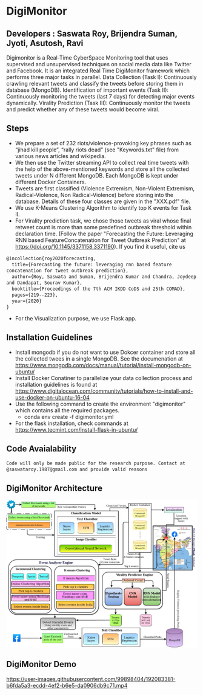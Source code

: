 # DigiMonitor
## Developers : __Saswata Roy, Brijendra Suman, Jyoti, Asutosh, Ravi__
Digimonitor is a Real-Time CyberSpace Monitoring tool that uses supervised and unsupervised techniques on social media data like Twitter and Facebook. It is an integrated Real Time DigiMonitor framework which performs three major tasks in parallel. Data Collection (Task I): Continuously crawling relevant tweets and classify the tweets before storing them in database (MongoDB). Identification of important events (Task II): Continuously monitoring the tweets (last 7 days) for detecting major events dynamically. Virality Prediction (Task III): Continuously monitor the tweets and predict whether any of these tweets would become viral.


## Steps
* We prepare a set of 232 riots/violence-provoking key phrases such as “jihad kill people”, “rally riots dead” (see "Keywords.txt" file) from various news articles and wikipedia.
* We then use the Twitter streaming API to collect real time tweets with the help of the above-mentioned keywords and store all the collected tweets under N different MongoDB. Each MongoDB is kept under different Docker Containers.
* Tweets are first classified (Violence Extremism, Non-Violent Extremism, Radical-Violence, Non Radical-Violence) before storing into the database. Details of these four classes are given in the "XXX.pdf" file.
* We use K-Means Clustering Algorithm to identify top K events for Task II.
* For Virality prediction task, we chose those tweets as viral whose final retweet count is more than some predefined outbreak threshold within declaration time. (Follow the paper "Forecasting the Future: Leveraging RNN based FeatureConcatenation for Tweet Outbreak Prediction" at https://doi.org/10.1145/3371158.3371190). If you find it useful, cite us
~~~~
@incollection{roy2020forecasting,
  title={Forecasting the future: leveraging rnn based feature concatenation for tweet outbreak prediction},
  author={Roy, Saswata and Suman, Brijendra Kumar and Chandra, Joydeep and Dandapat, Sourav Kumar},
  booktitle={Proceedings of the 7th ACM IKDD CoDS and 25th COMAD},
  pages={219--223},
  year={2020}
}

~~~~
* For the Visualization purpose, we use Flask app.


## Installation Guidelines
- Install mongodb if you do not want to use Dokcer container and store all the collected twees in a single MongoDB. See the documenation at https://www.mongodb.com/docs/manual/tutorial/install-mongodb-on-ubuntu/
- Install Docker Conatiner to parallelize your data collection process and installation guidelines is found at https://www.digitalocean.com/community/tutorials/how-to-install-and-use-docker-on-ubuntu-16-04
- Use the following command to create the environment "digimonitor" which contains all the required packages. 
    - conda env create -f digimonitor.yml
- For the flask installation, check commands at https://www.tecmint.com/install-flask-in-ubuntu/




## Code Avaialability
~~~~
Code will only be made public for the research purpose. Contact at @saswataroy.1987@gmail.com and provide valid reasons 
~~~~

## DigiMonitor Architecture

![](DigiMonitor.png)


## DigiMonitor Demo

https://user-images.githubusercontent.com/99898404/192083381-b6fda5a3-ecdd-4ef2-b6e5-da0906db9c71.mp4
